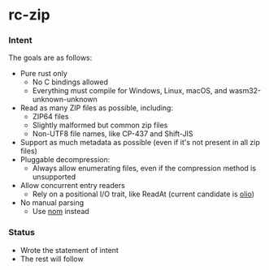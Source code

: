 # rc-zip

### Intent

The goals are as follows:

  * Pure rust only
    * No C bindings allowed
    * Everything must compile for Windows, Linux, macOS, and wasm32-unknown-unknown
  * Read as many ZIP files as possible, including:
    * ZIP64 files
    * Slightly malformed but common zip files
    * Non-UTF8 file names, like CP-437 and Shift-JIS
  * Support as much metadata as possible (even if it's not present in all zip files)
  * Pluggable decompression:
    * Always allow enumerating files, even if the compression method is unsupported
  * Allow concurrent entry readers
    * Rely on a positional I/O trait, like ReadAt (current candidate is [olio](https://crates.io/crates/olio))
  * No manual parsing
    * Use [nom](https://crates.io/crates/nom) instead

### Status

  * Wrote the statement of intent
  * The rest will follow

